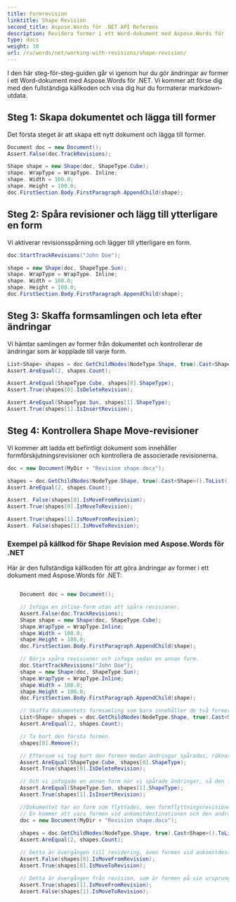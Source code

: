```yaml
---
title: Formrevision
linktitle: Shape Revision
second_title: Aspose.Words för .NET API Referens
description: Revidera former i ett Word-dokument med Aspose.Words för .NET.
type: docs
weight: 10
url: /ru/words/net/working-with-revisions/shape-revision/
---
```


I den här steg-för-steg-guiden går vi igenom hur du gör ändringar av former i ett Word-dokument med Aspose.Words för .NET. Vi kommer att förse dig med den fullständiga källkoden och visa dig hur du formaterar markdown-utdata.

## Steg 1: Skapa dokumentet och lägga till former

Det första steget är att skapa ett nytt dokument och lägga till former.

```csharp
Document doc = new Document();
Assert.False(doc.TrackRevisions);

Shape shape = new Shape(doc, ShapeType.Cube);
shape. WrapType = WrapType. Inline;
shape. Width = 100.0;
shape. Height = 100.0;
doc.FirstSection.Body.FirstParagraph.AppendChild(shape);
```

## Steg 2: Spåra revisioner och lägg till ytterligare en form

Vi aktiverar revisionsspårning och lägger till ytterligare en form.

```csharp
doc.StartTrackRevisions("John Doe");

shape = new Shape(doc, ShapeType.Sun);
shape. WrapType = WrapType. Inline;
shape. Width = 100.0;
shape. Height = 100.0;
doc.FirstSection.Body.FirstParagraph.AppendChild(shape);
```

## Steg 3: Skaffa formsamlingen och leta efter ändringar

Vi hämtar samlingen av former från dokumentet och kontrollerar de ändringar som är kopplade till varje form.

```csharp
List<Shape> shapes = doc.GetChildNodes(NodeType.Shape, true).Cast<Shape>().ToList();
Assert.AreEqual(2, shapes.Count);

Assert.AreEqual(ShapeType.Cube, shapes[0].ShapeType);
Assert.True(shapes[0].IsDeleteRevision);

Assert.AreEqual(ShapeType.Sun, shapes[1].ShapeType);
Assert.True(shapes[1].IsInsertRevision);
```

## Steg 4: Kontrollera Shape Move-revisioner

Vi kommer att ladda ett befintligt dokument som innehåller formförskjutningsrevisioner och kontrollera de associerade revisionerna.

```csharp
doc = new Document(MyDir + "Revision shape.docx");

shapes = doc.GetChildNodes(NodeType.Shape, true).Cast<Shape>().ToList();
Assert.AreEqual(2, shapes.Count);

Assert. False(shapes[0].IsMoveFromRevision);
Assert.True(shapes[0].IsMoveToRevision);

Assert.True(shapes[1].IsMoveFromRevision);
Assert. False(shapes[1].IsMoveToRevision);
```

### Exempel på källkod för Shape Revision med Aspose.Words för .NET

Här är den fullständiga källkoden för att göra ändringar av former i ett dokument med Aspose.Words för .NET:

```csharp

	Document doc = new Document();

	// Infoga en inline-form utan att spåra revisioner.
	Assert.False(doc.TrackRevisions);
	Shape shape = new Shape(doc, ShapeType.Cube);
	shape.WrapType = WrapType.Inline;
	shape.Width = 100.0;
	shape.Height = 100.0;
	doc.FirstSection.Body.FirstParagraph.AppendChild(shape);

	// Börja spåra revisioner och infoga sedan en annan form.
	doc.StartTrackRevisions("John Doe");
	shape = new Shape(doc, ShapeType.Sun);
	shape.WrapType = WrapType.Inline;
	shape.Width = 100.0;
	shape.Height = 100.0;
	doc.FirstSection.Body.FirstParagraph.AppendChild(shape);

	// Skaffa dokumentets formsamling som bara innehåller de två formerna vi har lagt till.
	List<Shape> shapes = doc.GetChildNodes(NodeType.Shape, true).Cast<Shape>().ToList();
	Assert.AreEqual(2, shapes.Count);

	// Ta bort den första formen.
	shapes[0].Remove();

	// Eftersom vi tog bort den formen medan ändringar spårades, räknas formen som en raderingsrevision.
	Assert.AreEqual(ShapeType.Cube, shapes[0].ShapeType);
	Assert.True(shapes[0].IsDeleteRevision);

	// Och vi infogade en annan form när vi spårade ändringar, så den formen kommer att räknas som en insättningsrevision.
	Assert.AreEqual(ShapeType.Sun, shapes[1].ShapeType);
	Assert.True(shapes[1].IsInsertRevision);

	//Dokumentet har en form som flyttades, men formflyttningsrevisioner kommer att ha två instanser av den formen.
	// En kommer att vara formen vid ankomstdestinationen och den andra kommer att vara formen på sin ursprungliga plats.
	doc = new Document(MyDir + "Revision shape.docx");
	
	shapes = doc.GetChildNodes(NodeType.Shape, true).Cast<Shape>().ToList();
	Assert.AreEqual(2, shapes.Count);

	// Detta är övergången till revidering, även formen vid ankomstdestinationen.
	Assert.False(shapes[0].IsMoveFromRevision);
	Assert.True(shapes[0].IsMoveToRevision);

	// Detta är övergången från revision, som är formen på sin ursprungliga plats.
	Assert.True(shapes[1].IsMoveFromRevision);
	Assert.False(shapes[1].IsMoveToRevision);
            
```

